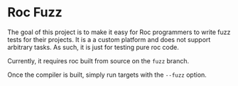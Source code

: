 # Roc Fuzz

The goal of this project is to make it easy for Roc programmers to write fuzz tests for their projects.
It is a a custom platform and does not support arbitrary tasks.
As such, it is just for testing pure roc code.


Currently, it requires roc built from source on the `fuzz` branch.

Once the compiler is built, simply run targets with the `--fuzz` option.
